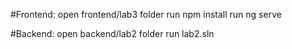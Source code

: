 #Frontend:
open frontend/lab3 folder
run npm install
run ng serve

#Backend:
open backend/lab2 folder
run lab2.sln